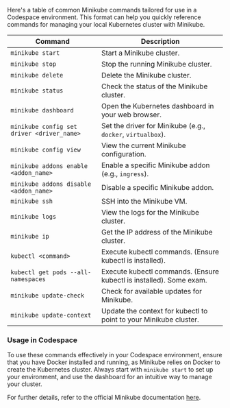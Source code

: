 Here's a table of common Minikube commands tailored for use in a Codespace environment. This format can help you quickly reference commands for managing your local Kubernetes cluster with Minikube.

| **Command**                          | **Description**                                             |
|--------------------------------------|-------------------------------------------------------------|
| `minikube start`                    | Start a Minikube cluster.                                   |
| `minikube stop`                     | Stop the running Minikube cluster.                          |
| `minikube delete`                   | Delete the Minikube cluster.                                |
| `minikube status`                   | Check the status of the Minikube cluster.                  |
| `minikube dashboard`                 | Open the Kubernetes dashboard in your web browser.         |
| `minikube config set driver <driver_name>` | Set the driver for Minikube (e.g., `docker`, `virtualbox`). |
| `minikube config view`              | View the current Minikube configuration.                    |
| `minikube addons enable <addon_name>` | Enable a specific Minikube addon (e.g., `ingress`).      |
| `minikube addons disable <addon_name>` | Disable a specific Minikube addon.                        |
| `minikube ssh`                      | SSH into the Minikube VM.                                  |
| `minikube logs`                     | View the logs for the Minikube cluster.                    |
| `minikube ip`                       | Get the IP address of the Minikube cluster.                |
| `kubectl <command>` | Execute kubectl commands. (Ensure kubectl is installed).   |
| `kubectl get pods --all-namespaces` | Execute kubectl commands. (Ensure kubectl is installed).  Some exam.  |
| `minikube update-check`             | Check for available updates for Minikube.                  |
| `minikube update-context`           | Update the context for kubectl to point to your Minikube cluster. |

### Usage in Codespace

To use these commands effectively in your Codespace environment, ensure that you have Docker installed and running, as Minikube relies on Docker to create the Kubernetes cluster. Always start with `minikube start` to set up your environment, and use the dashboard for an intuitive way to manage your cluster.

For further details, refer to the official Minikube documentation [here](https://minikube.sigs.k8s.io/docs/commands/).